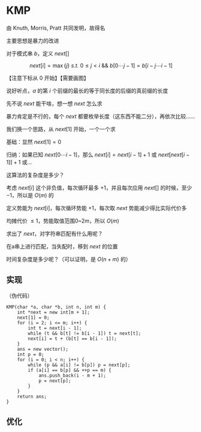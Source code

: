 # KMP

由 Knuth, Morris, Pratt 共同发明，故得名

主要思想是暴力的改进

对于模式串 $b$，定义 $next[]$

$$next[i] = \max\{j\}\ s.t.\ 0 \leq j<i\ \&\&\ b[0 \cdots j-1]=b[i-j \cdots i-1]$$

【注意下标从 $0$ 开始】【需要画图】

说好听点，$a$ 的第 $i$ 个前缀的最长的等于同长度的后缀的真前缀的长度

先不说 $next$ 能干啥，想一想 $next$ 怎么求

暴力肯定是不行的，每个 $next$ 都要枚举长度（这东西不能二分），再依次比较……

我们换一个思路，从 $next[1]$ 开始，一个一个求

基础：显然 $next[1]=0$

归纳：如果已知 $next[0 \cdots i-1]$，那么 $next[i]=next[i-1]+1$ 或 $next[next[i-1]]+1$ 或…

这算法的复杂度是多少？

考虑 $next[i]$ 这个非负值，每次循环最多 $+1$，并且每次应用 $next[]$ 的时候，至少 $-1$，所以是 $O(m)$ 的

定义势能为 $next[i]$，每次循环势能 $+1$，每次取 $next$ 势能减少得比实际代价多

均摊代价 $\leq 1$，势能取值范围0~2m，所以 $O(m)$

求出了 $next$，对字符串匹配有什么用呢？

在a串上进行匹配，当失配时，移到 $next$ 的位置

时间复杂度是多少呢？（可以证明，是 $O(n+m)$ 的）

## 实现

（伪代码）

```
KMP(char *a, char *b, int n, int m) {
	int *next = new int[m + 1];
	next[1] = 0;
	for (i = 2; i <= m; i++) {
		int t = next[i - 1];
		while (t && b[t] != b[i - 1]) t = next[t];
		next[i] = t + (b[t] == b[i - 1]);
	}
	ans = new vector();
	int p = 0;
	for (i = 0; i < n; i++) {
		while (p && a[i] != b[p]) p = next[p];
		if (a[i] == b[p] && ++p == m) {
			ans.push_back(i - m + 1);
			p = next[p];
		}
	}
	return ans;
}
```

## 优化
